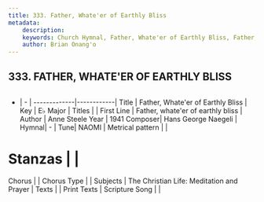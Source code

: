 ```yaml
---
title: 333. Father, Whate'er of Earthly Bliss
metadata:
    description: 
    keywords: Church Hymnal, Father, Whate'er of Earthly Bliss, Father, whate&#039;er of earthly bliss, 
    author: Brian Onang'o
---
```



## 333. FATHER, WHATE'ER OF EARTHLY BLISS

```txt

```

- |   -  |
-------------|------------|
Title | Father, Whate'er of Earthly Bliss |
Key | E♭ Major |
Titles |  |
First Line | Father, whate&#039;er of earthly bliss |
Author | Anne Steele
Year | 1941
Composer| Hans George Naegeli |
Hymnal|  - |
Tune| NAOMI |
Metrical pattern | |
# Stanzas |  |
Chorus |  |
Chorus Type |  |
Subjects | The Christian Life: Meditation and Prayer |
Texts |  |
Print Texts | 
Scripture Song |  |
  
